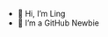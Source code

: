 - 👋 Hi, I’m Ling
- 🌱 I’m a GitHub Newbie

  


<!---
LingChong83/LingChong83 is a ✨ special ✨ repository because its `README.md` (this file) appears on your GitHub profile.
You can click the Preview link to take a look at your changes.
--->
